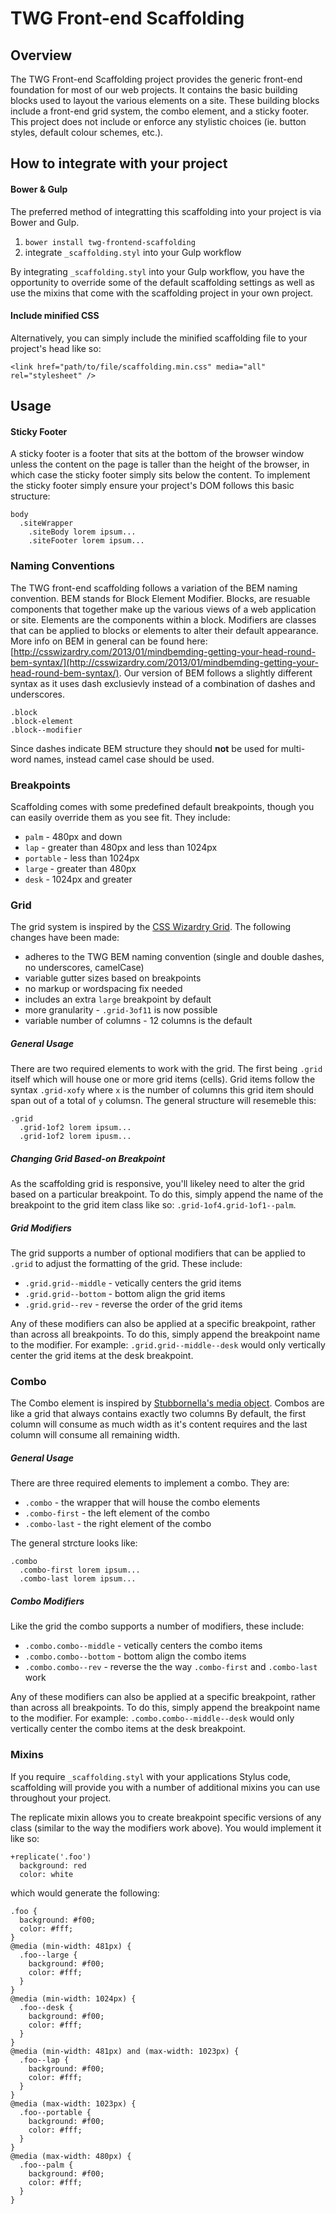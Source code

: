 # TWG Front-end Scaffolding

## Overview

The TWG Front-end Scaffolding project provides the generic front-end foundation for most of our web projects. It contains the basic building blocks used to layout the various elements on a site. These building blocks include a front-end grid system, the combo element, and a sticky footer. This project does not include or enforce any stylistic choices (ie. button styles, default colour schemes, etc.).

## How to integrate with your project

#### Bower & Gulp

The preferred method of integratting this scaffolding into your project is via Bower and Gulp.

1. `bower install twg-frontend-scaffolding`
2. integrate `_scaffolding.styl` into your Gulp workflow

By integrating `_scaffolding.styl` into your Gulp workflow, you have the opportunity to override some of the default scaffolding settings as well as use the mixins that come with the scaffolding project in your own project.

#### Include minified CSS

Alternatively, you can simply include the minified scaffolding file to your project's head like so:

`<link href="path/to/file/scaffolding.min.css" media="all" rel="stylesheet" />`

## Usage

#### Sticky Footer

A sticky footer is a footer that sits at the bottom of the browser window unless the content on the page is taller than the height of the browser, in which case the sticky footer simply sits below the content. To implement the sticky footer simply ensure your project's DOM follows this basic structure:

```
body
  .siteWrapper
    .siteBody lorem ipsum...
    .siteFooter lorem ipsum...
```

### Naming Conventions

The TWG front-end scaffolding follows a variation of the BEM naming convention. BEM stands for Block Element Modifier. Blocks, are resuable components that together make up the various views of a web application or site. Elements are the components within a block. Modifiers are classes that can be applied to blocks or elements to alter their default appearance. More info on BEM in general can be found here:  [http://csswizardry.com/2013/01/mindbemding-getting-your-head-round-bem-syntax/](http://csswizardry.com/2013/01/mindbemding-getting-your-head-round-bem-syntax/). Our version of BEM follows a slightly different syntax as it uses dash exclusievly instead of a combination of dashes and underscores.

```
.block
.block-element
.block--modifier
```

Since dashes indicate BEM structure they should **not** be used for multi-word names, instead camel case should be used.

### Breakpoints

Scaffolding comes with some predefined default breakpoints, though you can easily override them as you see fit. They include:

- `palm` - 480px and down
- `lap` - greater than 480px and less than 1024px
- `portable` - less than 1024px
- `large` - greater than 480px
- `desk` - 1024px and greater

### Grid

The grid system is inspired by the [CSS Wizardry Grid](https://github.com/csswizardry/csswizardry-grids). The following changes have been made:

- adheres to the TWG BEM naming convention (single and double dashes, no underscores, camelCase)
- variable gutter sizes based on breakpoints
- no markup or wordspacing fix needed
- includes an extra `large` breakpoint by default
- more granularity - `.grid-3of11` is now possible
- variable number of columns - 12 columns is the default

##### General Usage

There are two required elements to work with the grid. The first being `.grid` itself which will house one or more grid items (cells). Grid items follow the syntax `.grid-xofy` where `x` is the number of columns this grid item should span out of a total of `y` columsn. The general structure will resemeble this:

```
.grid
  .grid-1of2 lorem ipsum...
  .grid-1of2 lorem ipusm...
```

##### Changing Grid Based-on Breakpoint

As the scaffolding grid is responsive, you'll likeley need to alter the grid based on a particular breakpoint. To do this, simply append the name of the breakpoint to the grid item class like so: `.grid-1of4.grid-1of1--palm`.

##### Grid Modifiers

The grid supports a number of optional modifiers that can be applied to `.grid` to adjust the formatting of the grid. These include:

- `.grid.grid--middle` - vetically centers the grid items
- `.grid.grid--bottom` - bottom align the grid items
- `.grid.grid--rev` - reverse the order of the grid items

Any of these modifiers can also be applied at a specific breakpoint, rather than across all breakpoints. To do this, simply append the breakpoint name to the modifier. For example: `.grid.grid--middle--desk` would only vertically center the grid items at the desk breakpoint.

### Combo

The Combo element is inspired by [Stubbornella's media object](http://www.stubbornella.org/content/2010/06/25/the-media-object-saves-hundreds-of-lines-of-code/). Combos are like a grid that always contains exactly two columns By default, the first column will consume as much width as it's content requires and the last column will consume all remaining width.

##### General Usage

There are three required elements to implement a combo. They are:

- `.combo` - the wrapper that will house the combo elements
- `.combo-first` - the left element of the combo
- `.combo-last` - the right element of the combo

The general strcture looks like:

```
.combo
  .combo-first lorem ipsum...
  .combo-last lorem ipsum...
```

##### Combo Modifiers

Like the grid the combo supports a number of modifiers, these include:

- `.combo.combo--middle` - vetically centers the combo items
- `.combo.combo--bottom` - bottom align the combo items
- `.combo.combo--rev` - reverse the the way `.combo-first` and `.combo-last` work

Any of these modifiers can also be applied at a specific breakpoint, rather than across all breakpoints. To do this, simply append the breakpoint name to the modifier. For example: `.combo.combo--middle--desk` would only vertically center the combo items at the desk breakpoint.

### Mixins

If you require `_scaffolding.styl` with your applications Stylus code, scaffolding will provide you with a number of additional mixins you can use throughout your project.

The replicate mixin allows you to create breakpoint specific versions of any class (similar to the way the modifiers work above). You would implement it like so:

```
+replicate('.foo')
  background: red
  color: white
```

which would generate the following:

```
.foo {
  background: #f00;
  color: #fff;
}
@media (min-width: 481px) {
  .foo--large {
    background: #f00;
    color: #fff;
  }
}
@media (min-width: 1024px) {
  .foo--desk {
    background: #f00;
    color: #fff;
  }
}
@media (min-width: 481px) and (max-width: 1023px) {
  .foo--lap {
    background: #f00;
    color: #fff;
  }
}
@media (max-width: 1023px) {
  .foo--portable {
    background: #f00;
    color: #fff;
  }
}
@media (max-width: 480px) {
  .foo--palm {
    background: #f00;
    color: #fff;
  }
}
```

